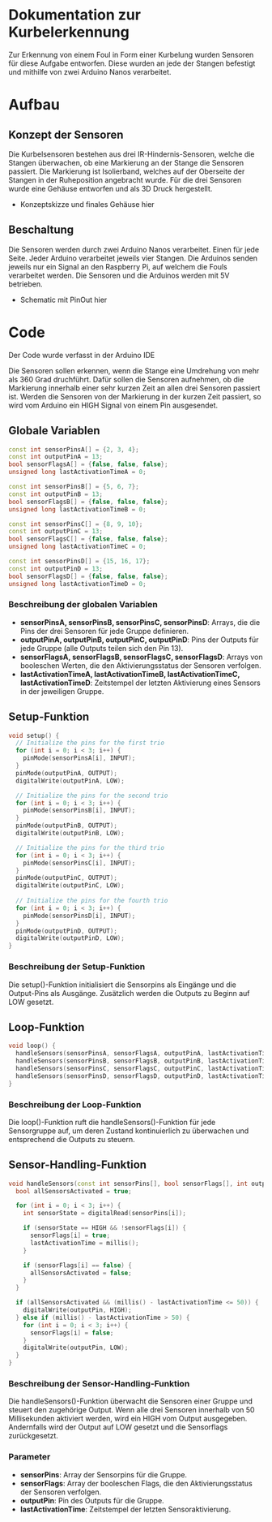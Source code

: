 # Dokumentation zur Kurbelerkennung

Zur Erkennung von einem Foul in Form einer Kurbelung wurden Sensoren für diese Aufgabe entworfen. Diese wurden an jede der Stangen befestigt und mithilfe von zwei Arduino Nanos verarbeitet.

# Aufbau
## Konzept der Sensoren
Die Kurbelsensoren bestehen aus drei IR-Hindernis-Sensoren, welche die Stangen überwachen, ob eine Markierung an der Stange die Sensoren passiert. Die Markierung ist Isolierband, welches auf der Oberseite der Stangen in der Ruheposition angebracht wurde. Für die drei Sensoren wurde eine Gehäuse entworfen und als 3D Druck hergestellt.

- Konzeptskizze und finales Gehäuse hier

## Beschaltung
Die Sensoren werden durch zwei Arduino Nanos verarbeitet. Einen für jede Seite. Jeder Arduino verarbeitet jeweils vier Stangen. Die Arduinos senden jeweils nur ein Signal an den Raspberry Pi, auf welchem die Fouls verarbeitet werden. Die Sensoren und die Arduinos werden mit 5V betrieben.

- Schematic mit PinOut hier

# Code
Der Code wurde verfasst in der Arduino IDE

Die Sensoren sollen erkennen, wenn die Stange eine Umdrehung von mehr als 360 Grad druchführt. Dafür sollen die Sensoren aufnehmen, ob die Markierung innerhalb einer sehr kurzen Zeit an allen drei Sensoren passiert ist. Werden die Sensoren von der Markierung in der kurzen Zeit passiert, so wird vom Arduino ein HIGH Signal von einem Pin ausgesendet.

## Globale Variablen

```cpp
const int sensorPinsA[] = {2, 3, 4};
const int outputPinA = 13;
bool sensorFlagsA[] = {false, false, false};
unsigned long lastActivationTimeA = 0;

const int sensorPinsB[] = {5, 6, 7};
const int outputPinB = 13;
bool sensorFlagsB[] = {false, false, false};
unsigned long lastActivationTimeB = 0;

const int sensorPinsC[] = {8, 9, 10};
const int outputPinC = 13;
bool sensorFlagsC[] = {false, false, false};
unsigned long lastActivationTimeC = 0;

const int sensorPinsD[] = {15, 16, 17};
const int outputPinD = 13;
bool sensorFlagsD[] = {false, false, false};
unsigned long lastActivationTimeD = 0;
```
### Beschreibung der globalen Variablen

- **sensorPinsA, sensorPinsB, sensorPinsC, sensorPinsD**: Arrays, die die Pins der drei Sensoren für jede Gruppe definieren.
- **outputPinA, outputPinB, outputPinC, outputPinD**: Pins der Outputs für jede Gruppe (alle Outputs teilen sich den Pin 13).
- **sensorFlagsA, sensorFlagsB, sensorFlagsC, sensorFlagsD**: Arrays von booleschen Werten, die den Aktivierungsstatus der Sensoren verfolgen.
- **lastActivationTimeA, lastActivationTimeB, lastActivationTimeC, lastActivationTimeD**: Zeitstempel der letzten Aktivierung eines Sensors in der jeweiligen Gruppe.

## Setup-Funktion

```cpp
void setup() {
  // Initialize the pins for the first trio
  for (int i = 0; i < 3; i++) {
    pinMode(sensorPinsA[i], INPUT);
  }
  pinMode(outputPinA, OUTPUT);
  digitalWrite(outputPinA, LOW);

  // Initialize the pins for the second trio
  for (int i = 0; i < 3; i++) {
    pinMode(sensorPinsB[i], INPUT);
  }
  pinMode(outputPinB, OUTPUT);
  digitalWrite(outputPinB, LOW);

  // Initialize the pins for the third trio
  for (int i = 0; i < 3; i++) {
    pinMode(sensorPinsC[i], INPUT);
  }
  pinMode(outputPinC, OUTPUT);
  digitalWrite(outputPinC, LOW);
  
  // Initialize the pins for the fourth trio
  for (int i = 0; i < 3; i++) {
    pinMode(sensorPinsD[i], INPUT);
  }
  pinMode(outputPinD, OUTPUT);
  digitalWrite(outputPinD, LOW);
}
```

### Beschreibung der Setup-Funktion

Die setup()-Funktion initialisiert die Sensorpins als Eingänge und die Output-Pins als Ausgänge. Zusätzlich werden die Outputs zu Beginn auf LOW gesetzt.

## Loop-Funktion

```cpp
void loop() {
  handleSensors(sensorPinsA, sensorFlagsA, outputPinA, lastActivationTimeA);
  handleSensors(sensorPinsB, sensorFlagsB, outputPinB, lastActivationTimeB);
  handleSensors(sensorPinsC, sensorFlagsC, outputPinC, lastActivationTimeC);
  handleSensors(sensorPinsD, sensorFlagsD, outputPinD, lastActivationTimeD);
}
```
### Beschreibung der Loop-Funktion

Die loop()-Funktion ruft die handleSensors()-Funktion für jede Sensorgruppe auf, um deren Zustand kontinuierlich zu überwachen und entsprechend die Outputs zu steuern.

## Sensor-Handling-Funktion

```cpp
void handleSensors(const int sensorPins[], bool sensorFlags[], int outputPin, unsigned long &lastActivationTime) {
  bool allSensorsActivated = true;

  for (int i = 0; i < 3; i++) {
    int sensorState = digitalRead(sensorPins[i]);

    if (sensorState == HIGH && !sensorFlags[i]) {
      sensorFlags[i] = true;
      lastActivationTime = millis();
    }

    if (sensorFlags[i] == false) {
      allSensorsActivated = false;
    }
  }

  if (allSensorsActivated && (millis() - lastActivationTime <= 50)) {
    digitalWrite(outputPin, HIGH);
  } else if (millis() - lastActivationTime > 50) {
    for (int i = 0; i < 3; i++) {
      sensorFlags[i] = false;
    }
    digitalWrite(outputPin, LOW);
  }
}
```

### Beschreibung der Sensor-Handling-Funktion

Die handleSensors()-Funktion überwacht die Sensoren einer Gruppe und steuert den zugehörige Output. Wenn alle drei Sensoren innerhalb von 50 Millisekunden aktiviert werden, wird ein HIGH vom Output ausgegeben. Andernfalls wird der Output auf LOW gesetzt und die Sensorflags zurückgesetzt.

### Parameter

- **sensorPins**: Array der Sensorpins für die Gruppe.
- **sensorFlags**: Array der booleschen Flags, die den Aktivierungsstatus der Sensoren verfolgen.
- **outputPin**: Pin des Outputs für die Gruppe.
- **lastActivationTime**: Zeitstempel der letzten Sensoraktivierung.